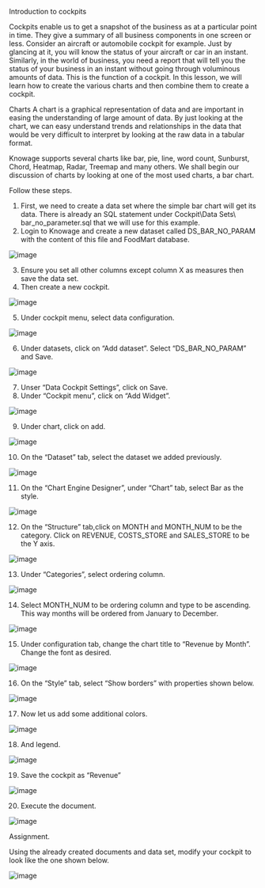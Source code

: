 Introduction to cockpits

Cockpits enable us to get a snapshot of the business as at a particular point in time. They give a summary of all business components in one screen or less. Consider an aircraft or automobile cockpit for example. Just by glancing at it, you will know the status of your aircraft or car in an instant. Similarly, in the world of business, you need a report that will tell you the status of your business in an instant without going through voluminous amounts of data. This is the function of a cockpit. In this lesson, we will learn how to create the various charts and then combine them to create a cockpit. 

Charts
A chart is a graphical representation of data and are important in easing the understanding of large amount of data. By just looking at the chart, we can easy understand trends and relationships in the data that would be very difficult to interpret by looking at the raw data in a tabular format.

Knowage supports several charts like bar, pie, line, word count, Sunburst, Chord, Heatmap, Radar, Treemap and many others. We shall begin our discussion of charts by looking at one of the most used charts, a bar chart.

Follow these steps.

1.	First, we need to create a data set where the simple bar chart will get its data. There is already an SQL statement under Cockpit\Data Sets\ bar_no_parameter.sql that we will use for this example.
2.	Login to Knowage and create a new dataset called DS_BAR_NO_PARAM with the content of this file and FoodMart database.

 ![image](https://user-images.githubusercontent.com/5442305/128863907-18e32539-290c-4072-b027-8ce5909b93c9.png)


3.	Ensure you set all other columns except column X as measures then save the data set.
4.	Then create a new cockpit.

 ![image](https://user-images.githubusercontent.com/5442305/128863928-fe10132f-6bb9-46e2-94c3-640db8b9b91e.png)


5.	Under cockpit menu, select data configuration.

![image](https://user-images.githubusercontent.com/5442305/128863952-329f2ca4-fd0c-441a-9f97-cf3448c3126c.png)

 
6.	Under datasets, click on “Add dataset”. Select “DS_BAR_NO_PARAM” and Save.

 ![image](https://user-images.githubusercontent.com/5442305/128863972-f8018f09-3893-45fb-940a-e56d02b202ab.png)


7.	Unser “Data Cockpit Settings”, click on Save.
8.	Under “Cockpit menu”, click on “Add Widget”.

 ![image](https://user-images.githubusercontent.com/5442305/128863977-fd3b526a-d7a7-43d2-b0a1-ccd20d39c71f.png)


9.	Under chart, click on add.

 ![image](https://user-images.githubusercontent.com/5442305/128863999-47018e29-cacb-4ff5-beb3-4d1c1bbf6514.png)


10.	On the “Dataset” tab, select the dataset we added previously.

![image](https://user-images.githubusercontent.com/5442305/128864020-47599155-7f80-4c66-b216-53b2478d1a80.png)

 
11.	On the “Chart Engine Designer”, under “Chart” tab, select Bar as the style.

 ![image](https://user-images.githubusercontent.com/5442305/128864093-e8e3dbd9-f447-4b60-ba19-a6e1b8c7da2c.png)


12.	 On the “Structure” tab,click on MONTH and MONTH_NUM to be the category.  Click on REVENUE, COSTS_STORE and SALES_STORE to be the Y axis.

 ![image](https://user-images.githubusercontent.com/5442305/128864111-eafbcbc4-00f6-4f4a-b433-2cf5d1b993b8.png)


13.	Under “Categories”, select ordering column.

 ![image](https://user-images.githubusercontent.com/5442305/128864131-08f128d9-9f96-4473-a52c-b6e02078852f.png)


14.	Select MONTH_NUM to be ordering column and type to be ascending. This way months will be ordered from January to December.

 
![image](https://user-images.githubusercontent.com/5442305/128864141-5de6dc96-ead6-4ef4-8c48-da9a39db783c.png)


15.	Under configuration tab, change the chart title to “Revenue by Month”. Change the font as desired.

 ![image](https://user-images.githubusercontent.com/5442305/128864230-854d64bf-7786-464d-b9fa-a9f85dd8d6a5.png)


16.	On the “Style” tab, select “Show borders” with properties shown below.

 ![image](https://user-images.githubusercontent.com/5442305/128864240-9b9f3650-5aa3-4f69-a3d5-976e7dd2f286.png)


17.	Now let us add some additional colors.

 ![image](https://user-images.githubusercontent.com/5442305/128864258-40dcf8bd-a5c9-4765-bb13-46d4685dd152.png)


18.	And legend.

 ![image](https://user-images.githubusercontent.com/5442305/128864284-804feb54-91fb-454a-b77f-e2eba6ef9f37.png)


19.	Save the cockpit as “Revenue”

 ![image](https://user-images.githubusercontent.com/5442305/128864304-ff25426a-a81f-4fda-b083-5a4ba4747d99.png)


20.	 Execute the document.

 

![image](https://user-images.githubusercontent.com/5442305/128864319-7293a119-d9ce-4faa-8ff9-02abbc4d79b1.png)






Assignment.

Using the already created documents and data set, modify your cockpit to look like the one shown below.

 

![image](https://user-images.githubusercontent.com/5442305/128864343-b43135b2-c0fc-47f4-adf1-9dcb06056c6c.png)





